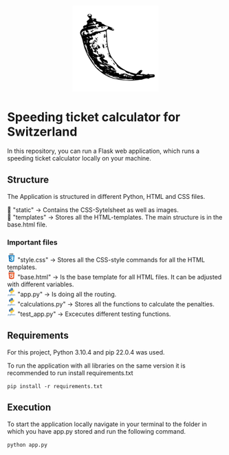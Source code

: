 <div style="text-align:center">
    <img src="static/icons/flask.svg" width="200" height="200" alt="Flask Icon">
</div>


# Speeding ticket calculator for Switzerland
In this repository, you can run a Flask web application, which runs a speeding ticket calculator locally on your machine.

## Structure
The Application is structured in different Python, HTML and CSS files.

:file_folder: "static" -> Contains the CSS-Sytelsheet as well as images.<br />
:file_folder: "templates" -> Stores all the HTML-templates. The main structure is in the base.html file.<br />

### Important files
<img src="static/icons/css.svg" alt="Icon CSS" width="20" height="20"> "style.css" -> Stores all the CSS-style commands for all the HTML templates. <br />
<img src="static/icons/html.svg" alt="Icon HTML" width="20" height="20"> "base.html" -> Is the base template for all HTML files. It can be adjusted with different variables. <br />
<img src="static/icons/python.svg" alt="Icon Python" width="20" height="20"> "app.py" -> Is doing all the routing. <br />
<img src="static/icons/python.svg" alt="Icon Python" width="20" height="20"> "calculations.py" -> Stores all the functions to calculate the penalties. <br />
<img src="static/icons/python.svg" alt="Icon Python" width="20" height="20"> "test_app.py" -> Excecutes different testing functions. <br />

## Requirements
For this project, Python 3.10.4 and pip 22.0.4 was used.

To run the application with all libraries on the same version it is recommended to run install requirements.txt

```
pip install -r requirements.txt
```

## Execution
To start the application locally navigate in your terminal to the folder in which you have app.py stored and run the following command.

``` 
python app.py
``` 
